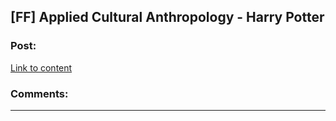 ## [FF] Applied Cultural Anthropology - Harry Potter

### Post:

[Link to content](https://m.fanfiction.net/s/9238861/16/Applied-Cultural-Anthropology-or)

### Comments:

---

